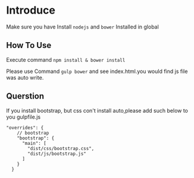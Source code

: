 # Introduce

Make sure you have Install `nodejs` and `bower` Installed in global

## How To Use

Execute command `npm install & bower install` <br>

Please use Command `gulp bower` and see index.html.you would find js file was auto write.

## Querstion

If you install bootstrap, but css con't install auto,please add such below to you gulpfile.js
```
"overrides": {
    // bootstrap
    "bootstrap": {
      "main": [
        "dist/css/bootstrap.css",
        "dist/js/bootstrap.js"
      ]
    }
  }
```



